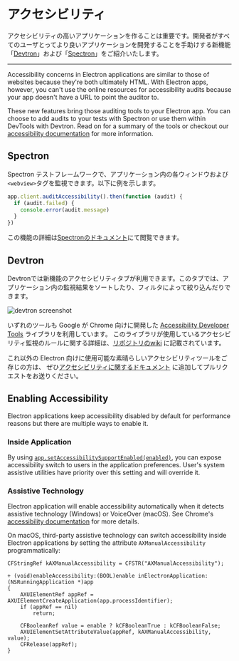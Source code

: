 # アクセシビリティ

アクセシビリティの高いアプリケーションを作ることは重要です。開発者がすべてのユーザとってより良いアプリケーションを開発することを手助けする新機能「[Devtron](https://electron.atom.io/devtron)」および「[Spectron](https://electron.atom.io/spectron)」をご紹介いたします。

* * *

Accessibility concerns in Electron applications are similar to those of websites because they're both ultimately HTML. With Electron apps, however, you can't use the online resources for accessibility audits because your app doesn't have a URL to point the auditor to.

These new features bring those auditing tools to your Electron app. You can choose to add audits to your tests with Spectron or use them within DevTools with Devtron. Read on for a summary of the tools or checkout our [accessibility documentation](https://electronjs.org/docs/tutorial/accessibility) for more information.

## Spectron

Spectron テストフレームワークで、アプリケーション内の各ウィンドウおよび`<webview>`タグを監視できます。以下に例を示します。

```javascript
app.client.auditAccessibility().then(function (audit) {
  if (audit.failed) {
    console.error(audit.message)
  }
})
```

この機能の詳細は[Spectronのドキュメント](https://github.com/electron/spectron#accessibility-testing)にて閲覧できます。

## Devtron

Devtronでは新機能のアクセシビリティタブが利用できます。このタブでは、アプリケーション内の監視結果をソートしたり、フィルタによって絞り込んだりできます。

![devtron screenshot](https://cloud.githubusercontent.com/assets/1305617/17156618/9f9bcd72-533f-11e6-880d-389115f40a2a.png)

いずれのツールも Google が Chrome 向けに開発した [Accessibility Developer Tools](https://github.com/GoogleChrome/accessibility-developer-tools) ライブラリを利用しています。 このライブラリが使用しているアクセシビリティ監視のルールに関する詳細は、[リポジトリのwiki](https://github.com/GoogleChrome/accessibility-developer-tools/wiki/Audit-Rules) に記載されています。

これ以外の Electron 向けに使用可能な素晴らしいアクセシビリティツールをご存じの方は、 ぜひ[アクセシビリティに関するドキュメント](https://electronjs.org/docs/tutorial/accessibility) に追加してプルリクエストをお送りください。

## Enabling Accessibility

Electron applications keep accessibility disabled by default for performance reasons but there are multiple ways to enable it.

### Inside Application

By using [`app.setAccessibilitySupportEnabled(enabled)`](https://electron.atom.io/docs/api/app.md#appsetaccessibilitysupportenabledenabled-macos-windows), you can expose accessibility switch to users in the application preferences. User's system assistive utilities have priority over this setting and will override it.

### Assistive Technology

Electron application will enable accessibility automatically when it detects assistive technology (Windows) or VoiceOver (macOS). See Chrome's [accessibility documentation](https://www.chromium.org/developers/design-documents/accessibility#TOC-How-Chrome-detects-the-presence-of-Assistive-Technology) for more details.

On macOS, third-party assistive technology can switch accessibility inside Electron applications by setting the attribute `AXManualAccessibility` programmatically:

```objc
CFStringRef kAXManualAccessibility = CFSTR("AXManualAccessibility");

+ (void)enableAccessibility:(BOOL)enable inElectronApplication:(NSRunningApplication *)app
{
    AXUIElementRef appRef = AXUIElementCreateApplication(app.processIdentifier);
    if (appRef == nil)
        return;

    CFBooleanRef value = enable ? kCFBooleanTrue : kCFBooleanFalse;
    AXUIElementSetAttributeValue(appRef, kAXManualAccessibility, value);
    CFRelease(appRef);
}
```